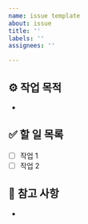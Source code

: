 ```yaml
---
name: issue template
about: issue
title: ''
labels: ''
assignees: ''

---
```


## ⚙️ 작업 목적
-

## ✅ 할 일 목록
- [ ] 작업 1
- [ ] 작업 2

## 🔎 참고 사항
-
